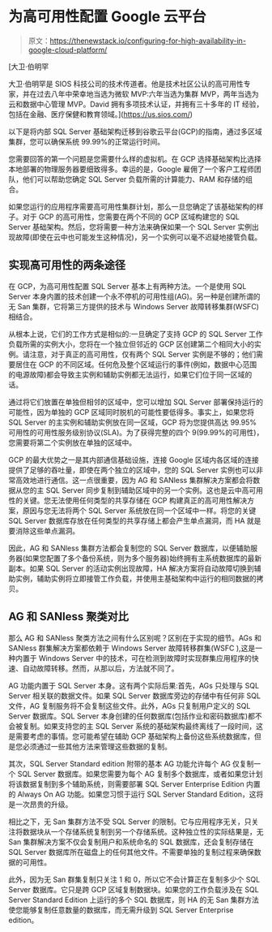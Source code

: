 # 为高可用性配置 Google 云平台

> 原文：<https://thenewstack.io/configuring-for-high-availability-in-google-cloud-platform/>

[](https://us.sios.com/)

 [大卫·伯明罕

大卫·伯明罕是 SIOS 科技公司的技术传道者。他是技术社区公认的高可用性专家，并在过去八年中荣幸地当选为微软 MVP:六年当选为集群 MVP，两年当选为云和数据中心管理 MVP。David 拥有多项技术认证，并拥有三十多年的 IT 经验，包括在金融、医疗保健和教育领域。](https://us.sios.com/) [](https://us.sios.com/)

以下是将内部 SQL Server 基础架构迁移到谷歌云平台(GCP)的指南，通过多区域集群，您可以确保系统 99.99%的正常运行时间。

您需要回答的第一个问题是您需要什么样的虚拟机。在 GCP 选择基础架构比选择本地部署的物理服务器要细致得多。幸运的是，Google 雇佣了一个客户工程师团队，他们可以帮助您确定 SQL Server 负载所需的计算能力、RAM 和存储的组合。

如果您运行的应用程序需要高可用性集群计划，那么一旦您确定了该基础架构的样子。对于 GCP 的高可用性，您需要在两个不同的 GCP 区域构建您的 SQL Server 基础架构。然后，您将需要一种方法来确保如果一个 SQL Server 实例出现故障(即使在云中也可能发生这种情况)，另一个实例可以毫不迟疑地接管负载。

## 实现高可用性的两条途径

在 GCP，为高可用性配置 SQL Server 基本上有两种方法。一个是使用 SQL Server 本身内置的技术创建一个永不停机的可用性组(AG)。另一种是创建所谓的无 San 集群，它将第三方提供的技术与 Windows Server 故障转移集群(WSFC)相结合。

从根本上说，它们的工作方式是相似的:一旦确定了支持 GCP 的 SQL Server 工作负载所需的实例大小，您将在一个独立但邻近的 GCP 区创建第二个相同大小的实例。请注意，对于真正的高可用性，仅有两个 SQL Server 实例是不够的；他们需要居住在 GCP 的不同区域。任何危及整个区域运行的事件(例如，数据中心范围的电源故障)都会导致主实例和辅助实例都无法运行，如果它们位于同一区域的话。

通过将它们放置在单独但相邻的区域中，您可以增加 SQL Server 部署保持运行的可能性，因为单独的 GCP 区域同时脱机的可能性要低得多。事实上，如果您将 SQL Server 的主实例和辅助实例放在同一区域，GCP 将为您提供高达 99.95%可用性的可用性服务级别协议(SLA)。为了获得完整的四个 9(99.99%的可用性)，您需要将第二个实例放在单独的区域中。

GCP 的最大优势之一是其内部通信基础设施，连接 Google 区域内各区域的连接提供了足够的吞吐量，即使在两个独立的区域中，您的 SQL Server 实例也可以非常高效地进行通信。这一点很重要，因为 AG 和 SANless 集群解决方案都会将数据从您的主 SQL Server 同步复制到辅助区域中的另一个实例。这也是云中高可用性的关键。您无法使用任何类型的共享存储在 GCP 构建真正的高可用性解决方案，原因与您无法将两个 SQL Server 系统放在同一个区域中一样。将您的关键 SQL Server 数据库存放在任何类型的共享存储上都会产生单点漏洞，而 HA 就是要消除这些单点漏洞。

因此，AG 和 SANless 集群方法都会复制您的 SQL Server 数据库，以便辅助服务器(如果您配置了多个备份系统，则为多个服务器)始终拥有主系统数据库的最新副本。如果 SQL Server 的活动实例出现故障，HA 解决方案将自动故障切换到辅助实例，辅助实例将立即接管工作负载，并使用主基础架构中运行的相同数据的拷贝。

## AG 和 SANless 聚类对比

那么 AG 和 SANless 聚类方法之间有什么区别呢？区别在于实现的细节。AGs 和 SANless 群集解决方案都依赖于 Windows Server 故障转移群集(WSFC ),这是一种内置于 Windows Server 中的技术，可在检测到故障时实现群集应用程序的快速、自动故障转移。然而，从那以后，方法就不同了。

AG 功能内置于 SQL Server 本身。这有两个实际后果:首先，AGs 只处理与 SQL Server 相关联的数据文件。如果 SQL Server 数据库旁边的存储中有任何非 SQL 文件，AG 复制服务将不会复制这些文件。此外，AGs 只复制用户定义的 SQL Server 数据库。SQL Server 本身创建的任何数据库(包括作业和密码数据库)都不会被复制。如果支持您的主 SQL Server 系统的基础架构最终离线了一段时间，这是需要考虑的事情。您可能希望在辅助 GCP 基础架构上备份这些系统数据库，但是您必须通过一些其他方法来管理这些数据的复制。

其次，SQL Server Standard edition 附带的基本 AG 功能允许每个 AG 仅复制一个 SQL Server 数据库。如果您需要为每个 AG 复制多个数据库，或者如果您计划将该数据复制到多个辅助系统，则需要部署 SQL Server Enterprise Edition 内置的 Always On AG 功能。如果您习惯于运行 SQL Server Standard Edition，这将是一次昂贵的升级。

相比之下，无 San 集群方法不受 SQL Server 的限制。它与应用程序无关，只关注将数据块从一个存储系统复制到另一个存储系统。这种独立性的实际结果是，无 San 集群解决方案不仅会复制用户和系统命名的 SQL 数据库，还会复制存储在 SQL Server 数据库所在磁盘上的任何其他文件。不需要单独的复制过程来确保数据的可用性。

此外，因为无 San 群集复制只关注 1 和 0，所以它不会计算正在复制多少个 SQL Server 数据库。它只是跨 GCP 区域复制数据块。如果您的工作负载涉及在 SQL Server Standard Edition 上运行的多个 SQL 数据库，则 HA 的无 San 集群方法使您能够复制任意数量的数据库，而无需升级到 SQL Server Enterprise edition。

<svg xmlns:xlink="http://www.w3.org/1999/xlink" viewBox="0 0 68 31" version="1.1"><title>Group</title> <desc>Created with Sketch.</desc></svg>